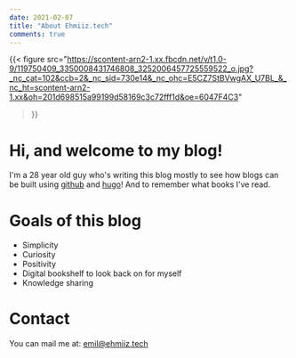 ```yaml
---
date: 2021-02-07
title: "About Ehmiiz.tech"
comments: true
---
```

{{< figure
  src="https://scontent-arn2-1.xx.fbcdn.net/v/t1.0-9/119750409_3350008431746808_3252006457725559522_o.jpg?_nc_cat=102&ccb=2&_nc_sid=730e14&_nc_ohc=E5CZ7StBVwgAX_U7BL_&_nc_ht=scontent-arn2-1.xx&oh=201d698515a99199d58169c3c72fff1d&oe=6047F4C3"
>}}

# Hi, and welcome to my blog!
I'm a 28 year old guy who's writing this blog mostly to see how blogs can be built using [github](https://github.com/ehmiiz/hugofancyblog/) and [hugo](https://gohugo.io/)! And to remember what books I've read.

# Goals of this blog
* Simplicity
* Curiosity
* Positivity
* Digital bookshelf to look back on for myself
* Knowledge sharing

# Contact
You can mail me at:
emil@ehmiiz.tech